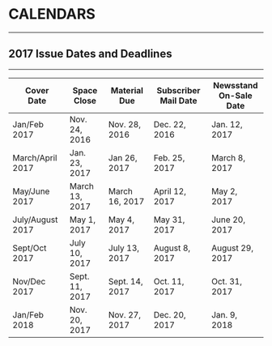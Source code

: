 # CALENDARS
---

## 2017 Issue Dates and Deadlines
---

|Cover<br />Date|Space<br />Close|Material<br />Due|Subscriber Mail Date|Newsstand<br />On-Sale Date|
|---|---|---|---|---|
|Jan/Feb 2017|Nov. 24, 2016|Nov. 28, 2016|Dec. 22, 2016|Jan. 12, 2017|
|March/April 2017|Jan. 23, 2017|Jan 26, 2017|Feb. 25, 2017|March 8, 2017|
|May/June 2017|March 13, 2017|March 16, 2017|April 12, 2017|May 2, 2017|
|July/August 2017|May 1, 2017|May 4, 2017|May 31, 2017|June 20, 2017|
|Sept/Oct 2017|July 10, 2017|July 13, 2017|August 8, 2017|August 29, 2017|
|Nov/Dec 2017|Sept. 11, 2017|Sept. 14, 2017|Oct. 11, 2017|Oct. 31, 2017|
|Jan/Feb 2018|Nov. 20, 2017|Nov. 27, 2017|Dec. 20, 2017|Jan. 9, 2018|